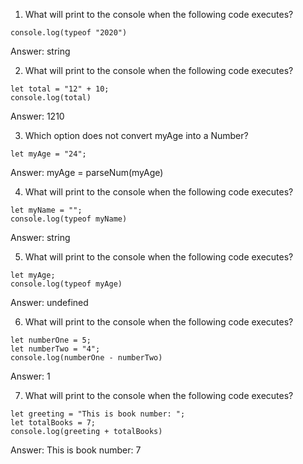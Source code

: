 
1. What will print to the console when the following code executes?

```
console.log(typeof "2020")
```
Answer: string



2. What will print to the console when the following code executes?

```
let total = "12" + 10;
console.log(total)
```
Answer: 1210


3. Which option does not convert myAge into a Number?

```
let myAge = "24";
```

Answer: myAge = parseNum(myAge)


4. What will print to the console when the following code executes?

```
let myName = "";
console.log(typeof myName)
```

Answer: string


5. What will print to the console when the following code executes?

```
let myAge;
console.log(typeof myAge)
```
Answer: undefined


6. What will print to the console when the following code executes?

```
let numberOne = 5;
let numberTwo = "4";
console.log(numberOne - numberTwo)
```

Answer: 1


7. What will print to the console when the following code executes?

```
let greeting = "This is book number: ";
let totalBooks = 7;
console.log(greeting + totalBooks)
```

Answer: This is book number: 7
